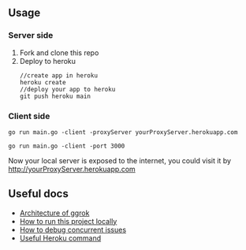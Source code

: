 ## Usage

### Server side
1. Fork and clone this repo
2. Deploy to heroku
    ```
    //create app in heroku
    heroku create
    //deploy your app to heroku
    git push heroku main
    ```

### Client side
```
go run main.go -client -proxyServer yourProxyServer.herokuapp.com

go run main.go -client -port 3000
```

Now your local server is exposed to the internet, you could visit it by http://yourProxyServer.herokuapp.com


## Useful docs
- [Architecture of ggrok](./docs/architecture.md)
- [How to run this project locally](./docs/run-locally.md)
- [How to debug concurrent issues](./docs/debug.md)
- [Useful Heroku command](./docs/heroku-command.md)
